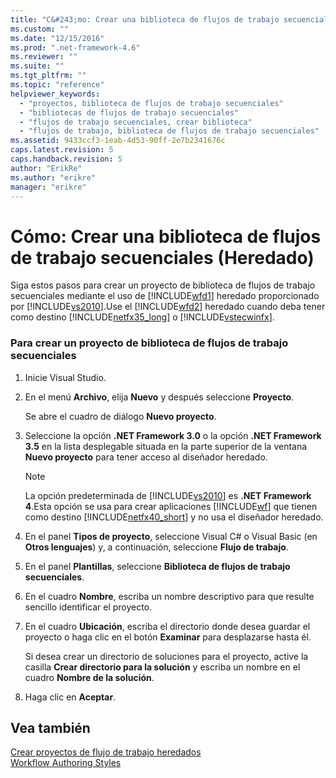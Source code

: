 ```yaml
---
title: "C&#243;mo: Crear una biblioteca de flujos de trabajo secuenciales (Heredado) | Microsoft Docs"
ms.custom: ""
ms.date: "12/15/2016"
ms.prod: ".net-framework-4.6"
ms.reviewer: ""
ms.suite: ""
ms.tgt_pltfrm: ""
ms.topic: "reference"
helpviewer_keywords: 
  - "proyectos, biblioteca de flujos de trabajo secuenciales"
  - "bibliotecas de flujos de trabajo secuenciales"
  - "flujos de trabajo secuenciales, crear biblioteca"
  - "flujos de trabajo, biblioteca de flujos de trabajo secuenciales"
ms.assetid: 9433ccf3-1eab-4d53-90ff-2e7b2341676c
caps.latest.revision: 5
caps.handback.revision: 5
author: "ErikRe"
ms.author: "erikre"
manager: "erikre"
---
```

# C&#243;mo: Crear una biblioteca de flujos de trabajo secuenciales (Heredado)
Siga estos pasos para crear un proyecto de biblioteca de flujos de trabajo secuenciales mediante el uso de [!INCLUDE[wfd1](../workflow-designer/includes/wfd1_md.md)] heredado proporcionado por [!INCLUDE[vs2010](../modeling/includes/vs2010_md.md)].Use el [!INCLUDE[wfd2](../workflow-designer/includes/wfd2_md.md)] heredado cuando deba tener como destino [!INCLUDE[netfx35_long](../workflow-designer/includes/netfx35_long_md.md)] o [!INCLUDE[vstecwinfx](../workflow-designer/includes/vstecwinfx_md.md)].  
  
### Para crear un proyecto de biblioteca de flujos de trabajo secuenciales  
  
1.  Inicie Visual Studio.  
  
2.  En el menú **Archivo**, elija **Nuevo** y después seleccione **Proyecto**.  
  
     Se abre el cuadro de diálogo **Nuevo proyecto**.  
  
3.  Seleccione la opción **.NET Framework 3.0** o la opción **.NET Framework 3.5** en la lista desplegable situada en la parte superior de la ventana **Nuevo proyecto** para tener acceso al diseñador heredado.  
  
    > [!NOTE]
    >  La opción predeterminada de [!INCLUDE[vs2010](../modeling/includes/vs2010_md.md)] es **.NET Framework 4**.Esta opción se usa para crear aplicaciones [!INCLUDE[wf](../workflow-designer/includes/wf_md.md)] que tienen como destino [!INCLUDE[netfx40_short](../workflow-designer/includes/netfx40_short_md.md)] y no usa el diseñador heredado.  
  
4.  En el panel **Tipos de proyecto**, seleccione Visual C\# o Visual Basic \(en **Otros lenguajes**\) y, a continuación, seleccione **Flujo de trabajo**.  
  
5.  En el panel **Plantillas**, seleccione **Biblioteca de flujos de trabajo secuenciales**.  
  
6.  En el cuadro **Nombre**, escriba un nombre descriptivo para que resulte sencillo identificar el proyecto.  
  
7.  En el cuadro **Ubicación**, escriba el directorio donde desea guardar el proyecto o haga clic en el botón **Examinar** para desplazarse hasta él.  
  
     Si desea crear un directorio de soluciones para el proyecto, active la casilla **Crear directorio para la solución** y escriba un nombre en el cuadro **Nombre de la solución**.  
  
8.  Haga clic en **Aceptar**.  
  
## Vea también  
 [Crear proyectos de flujo de trabajo heredados](../workflow-designer/creating-legacy-workflow-projects.md)   
 [Workflow Authoring Styles](http://msdn.microsoft.com/es-es/aacf4ec6-da05-4974-958a-974769dda739)